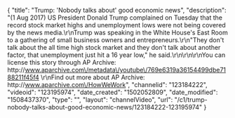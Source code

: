 {
    "title": "Trump: 'Nobody talks about' good economic news",
    "description": "(1 Aug 2017) US President Donald Trump complained on Tuesday that the record stock market highs and unemployment lows were not being covered by the news media.\r\nTrump was speaking in the White House's East Room to a gathering of small business owners and entrepreneurs.\r\n\"They don't talk about the all time high stock market and they don't talk about another factor, that unemployment just hit a 16 year low,\" he said.\r\n\r\n\r\nYou can license this story through AP Archive: http:\/\/www.aparchive.com\/metadata\/youtube\/769e6319a36154499dbe7188211f45f4 \r\nFind out more about AP Archive: http:\/\/www.aparchive.com\/HowWeWork",
    "channelid": "123184222",
    "videoid": "123195974",
    "date_created": "1502052809",
    "date_modified": "1508437370",
    "type": "",
    "layout": "channelVideo",
    "url": "\/c1\/trump-nobody-talks-about-good-economic-news\/123184222-123195974"
}